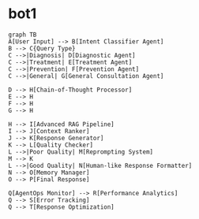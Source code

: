 # bot1

    graph TB
    A[User Input] --> B[Intent Classifier Agent]
    B --> C{Query Type}
    C -->|Diagnosis| D[Diagnostic Agent]
    C -->|Treatment| E[Treatment Agent] 
    C -->|Prevention| F[Prevention Agent]
    C -->|General| G[General Consultation Agent]
    
    D --> H[Chain-of-Thought Processor]
    E --> H
    F --> H
    G --> H
    
    H --> I[Advanced RAG Pipeline]
    I --> J[Context Ranker]
    J --> K[Response Generator]
    K --> L[Quality Checker]
    L -->|Poor Quality| M[Reprompting System]
    M --> K
    L -->|Good Quality| N[Human-like Response Formatter]
    N --> O[Memory Manager]
    O --> P[Final Response]
    
    Q[AgentOps Monitor] --> R[Performance Analytics]
    Q --> S[Error Tracking]
    Q --> T[Response Optimization]
